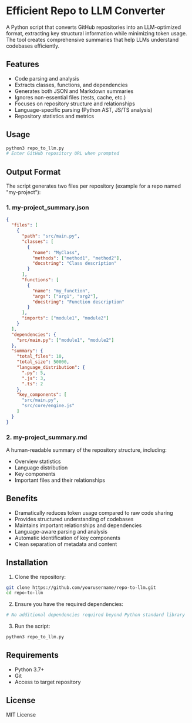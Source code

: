 # Efficient Repo to LLM Converter

A Python script that converts GitHub repositories into an LLM-optimized format, extracting key structural information while minimizing token usage. The tool creates comprehensive summaries that help LLMs understand codebases efficiently.

## Features

* Code parsing and analysis
* Extracts classes, functions, and dependencies
* Generates both JSON and Markdown summaries
* Ignores non-essential files (tests, cache, etc.)
* Focuses on repository structure and relationships
* Language-specific parsing (Python AST, JS/TS analysis)
* Repository statistics and metrics

## Usage

```bash
python3 repo_to_llm.py
# Enter GitHub repository URL when prompted
```

## Output Format

The script generates two files per repository (example for a repo named "my-project"):

### 1. my-project_summary.json
```json
{
  "files": [
    {
      "path": "src/main.py",
      "classes": [
        {
          "name": "MyClass",
          "methods": ["method1", "method2"],
          "docstring": "Class description"
        }
      ],
      "functions": [
        {
          "name": "my_function",
          "args": ["arg1", "arg2"],
          "docstring": "Function description"
        }
      ],
      "imports": ["module1", "module2"]
    }
  ],
  "dependencies": {
    "src/main.py": ["module1", "module2"]
  },
  "summary": {
    "total_files": 10,
    "total_size": 50000,
    "language_distribution": {
      ".py": 5,
      ".js": 3,
      ".ts": 2
    },
    "key_components": [
      "src/main.py",
      "src/core/engine.js"
    ]
  }
}
```

### 2. my-project_summary.md
A human-readable summary of the repository structure, including:
* Overview statistics
* Language distribution
* Key components
* Important files and their relationships

## Benefits

* Dramatically reduces token usage compared to raw code sharing
* Provides structured understanding of codebases
* Maintains important relationships and dependencies
* Language-aware parsing and analysis
* Automatic identification of key components
* Clean separation of metadata and content

## Installation

1. Clone the repository:
```bash
git clone https://github.com/yourusername/repo-to-llm.git
cd repo-to-llm
```

2. Ensure you have the required dependencies:
```bash
# No additional dependencies required beyond Python standard library
```

3. Run the script:
```bash
python3 repo_to_llm.py
```

## Requirements

* Python 3.7+
* Git
* Access to target repository

## License

MIT License
